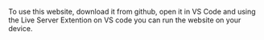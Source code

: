 To use this website, download it from github, open it in VS Code and using the Live Server Extention on VS code you can run the website on your device.
